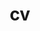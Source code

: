 ---
layout: cv
permalink: /cv/
title: cv
nav: true
nav_order: 4
cv_pdf: Shubhankar_Gahlot-11.pdf
description: This is a description of the page. You can modify it in 'pages/_cv.md'. You can also change or remove the top pdf download button.
toc:
  sidebar: left
---